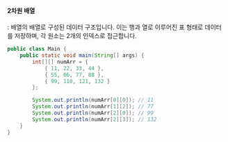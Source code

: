 #### 2차원 배열
: 배열의 배열로 구성된 데이터 구조입니다. 이는 행과 열로 이루어진 표 형태로 데이터를 저장하며, 각 원소는 2개의 인덱스로 접근합니다.

```java
public class Main {
    public static void main(String[] args) {
        int[][] numArr = {
            { 11, 22, 33, 44 },
            { 55, 66, 77, 88 },
            { 99, 110, 121, 132 }
        };

        System.out.println(numArr[0][0]); // 11 
        System.out.println(numArr[1][2]); // 77
        System.out.println(numArr[2][0]); // 99 
        System.out.println(numArr[2][3]); // 132
    }
}

```
